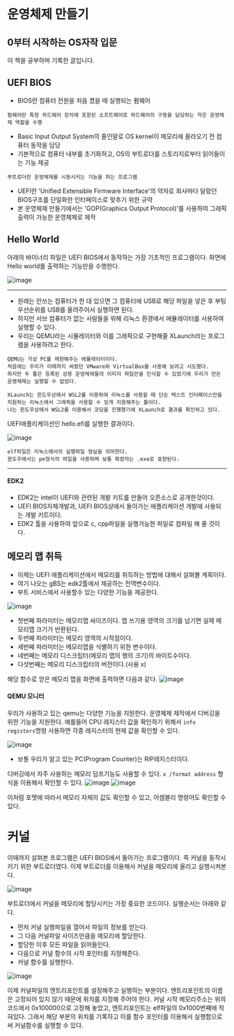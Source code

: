 # 운영체제 만들기
## 0부터 시작하는 OS자작 입문
이 책을 공부하며 기록한 글입니다.
## UEFI BIOS

- BIOS란 컴퓨터 전원을 처음 켰을 때 실행되는 펌웨어
```
펌웨어란 특정 하드웨어 장치에 포함된 소프트웨어로 하드웨어의 구동을 담당하는 작은 운영체제 역할을 수행
```
- Basic Input Output System의 줄인말로 OS kernel이 메모리에 올라오기 전 컴퓨터 동작을 담당
- 기본적으로 컴퓨터 내부를 초기화하고, OS의 부트로더를 스토리지로부터 읽어들이는 기능 제공
```
부트로더란 운영체제를 시동시키는 기능을 하는 프로그램
```
- UEFI란 'Unified Extensible Firmware Interface'의 약자로 회사마다 달랐던 BIOS구조를 단일화한 인터페이스로 맞추기 위한 규약
- 본 운영체제 만들기에서는 'GOP(Graphics Output Protocol)'를 사용하여 그래픽 출력이 가능한 운영체제로 제작

## Hello World
아래의 바이너리 파일은 UEFI BIOS에서 동작하는 가장 기초적인 프로그램이다.
화면에 Hello world를 출력하는 기능만을 수행한다.

![image](https://user-images.githubusercontent.com/30014736/183399959-7633c9c3-9675-4183-850f-08871abf6ea7.png)

---
- 원래는 안쓰는 컴퓨터가 한 대 있으면 그 컴퓨터에 USB로 해당 파일을 넣은 후 부팅 우선순위를 USB를 올려주어서 실행하면 된다.
- 하지만 서브 컴퓨터가 없는 사람들을 위해 리눅스 환경에서 에뮬레이터를 사용하여 실행할 수 있다.
- 우리는 QEMU라는 시뮬레이터와 이를 그래픽으로 구현해줄 XLaunch라는 프로그램을 사용하려고 한다.
```
QEMU는 가상 PC를 재현해주는 에뮬레이터이다. 
처음에는 우리가 이때까지 써왔던 VMware와 VirtualBox를 사용해 보려고 시도했다.
하지만 두 툴은 등록된 상용 운영체제들의 이미지 파일만을 인식할 수 있었기에 우리가 만든 운영체제는 실행할 수 없었다.

XLaunch는 윈도우상에서 WSL2를 이용하여 리눅스를 사용할 때 단순 텍스트 인터페이스만을 지원하는 리눅스에서 그래픽을 사용할 수 있게 지원해주는 툴이다.
나는 윈도우상에서 WSL2를 이용해서 코딩을 진행했기에 XLaunch로 결과를 확인하고 있다.
```
UEFI애플리케이션인 hello.efi를 실행한 결과이다. 

![image](https://user-images.githubusercontent.com/30014736/183401777-4334d42f-a69d-47ce-9cdb-1b13d1cc1113.png)

```
elf파일은 리눅스에서의 실행파일 형실을 의마한다.
윈도우에서는 pe형식의 파일을 사용하며 보통 확장자는 .exe로 표현된다.
```
---
#### EDK2
- EDK2는 intel이 UEFI와 관련된 개발 키트를 만들어 오픈소스로 공개한것이다.
- UEFI BIOS자체개발과, UEFI BIOS상에서 돌아가는 애플리케이션 개발에 사용되는 개발 키트이다.
- EDK2 툴을 사용하여 앞으로 c, cpp파일을 실행가능한 파일로 컴파일 해 줄 것이다.

## 메모리 맵 취득
- 이제는 UEFI 애플리케이션에서 메모리를 취득하는 방법에 대해서 살펴볼 계획이다.
- 여기 나오는 gBS는 edk2툴에서 제공하는 전역변수이다. 
- 부트 서비스에서 사용할수 있는 다양한 기능을 제공한다. 

![image](https://user-images.githubusercontent.com/30014736/183404740-d6761060-30ab-481a-9b19-15742e9f8c5a.png)

- 첫번째 파라미터는 메모리맵 싸이즈이다. 맵 쓰기용 영역의 크기를 넘기면 실제 메모리맵 크기가 반환된다.
- 두번째 파라미터는 메모리 영역의 시작점이다. 
- 세번째 파라미터는 메모리맵을 식별하기 위한 변수이다. 
- 네번째는 메모리 디스크립터(메모리 맵의 행의 크기)의 바이트수이다.
- 다섯번째는 메모리 디스크립터의 버전이다.(사용 x)

해당 함수로 얻은 메모리 맵을 화면에 출력하면 다음과 같다.
![image](https://user-images.githubusercontent.com/30014736/183406100-2578cbf4-1c80-46c0-9285-f966cb60c986.png)

#### QEMU 모니터
우리가 사용하고 있는 qemu는 다양한 기능을 지원한다.
운영체제 제작에서 디버깅을 위한 기능을 지원한다.
예를들어 CPU 레지스터 값을 확인하기 위해서 `info registers`명령 사용하면 각종 레지스터의 현제 값을 확인할 수 있다.

![image](https://user-images.githubusercontent.com/30014736/183406545-0758c22b-8a15-49cc-8fbc-271839a17fde.png)

- 보통 우리가 알고 있는 PC(Program Counter)는 RIP레지스터이다.

디버깅에서 자주 사용하는 메모리 덤프기능도 사용할 수 있다.
`x /format address` 형식을 이용해서 확인할 수 있다.
![image](https://user-images.githubusercontent.com/30014736/183406986-5b81b280-4e93-4fd4-9401-34636f511013.png)
![image](https://user-images.githubusercontent.com/30014736/183407062-ad1dfdf8-3484-4365-a12a-e8c58b9d81f1.png)

이처럼 포멧에 따라서 메모리 자체의 값도 확인할 수 있고, 어셈블리 명령어도 확인할 수 있다.

# 커널
이때까지 살펴본 프로그램은 UEFI BIOS에서 돌아가는 프로그램이다. 즉 커널을 동작시키기 위한 부트로더였다.
이제 부트로더를 이용해서 커널을 메모리에 올리고 실행시켜본다.

![image](https://user-images.githubusercontent.com/30014736/183407720-3107722c-6707-49bc-adb2-c2be0ab8cfe4.png)

부트로더에서 커널을 메모리에 할당시키는 가장 중요한 코드이다. 실행순서는 아래와 같다.
- 먼저 커널 실행파일을 열어서 파일의 정보를 얻는다.
- 그 다음 커널파일 사이즈만큼을 메모리에 할당한다. 
- 할당한 이후 모든 파일을 읽어들인다.
- 다음으로 커널 함수의 시작 포인터를 지정해준다.
- 커널 함수를 실행한다.

![image](https://user-images.githubusercontent.com/30014736/183409324-f56bf24f-a672-478a-acd6-2d2491ea07a6.png)

이제 커널파일의 엔트리포인트를 설정해주고 실행하는 부분이다. 
엔트리포인트의 이름은 고정되어 있지 않기 때문에 위치를 지정해 주어야 한다.
커널 시작 메모리주소는 위의 코드에서 0x100000으로 고정해 놓았고, 엔트리포인트는 elf파일의 0x1000번째에 적혀있다.
그래서 해당 부분의 위치를 기록하고 이를 함수 포인터를 이용해서 실행함으로써 커널함수를 실행할 수 있다.


